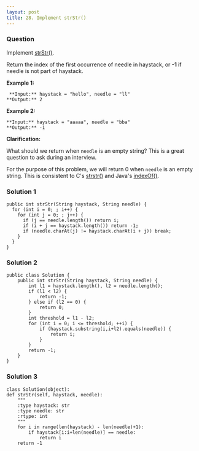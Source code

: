 ```yaml
---
layout: post
title: 28. Implement strStr()
---
```

### Question
Implement [strStr()](http://www.cplusplus.com/reference/cstring/strstr/).

Return the index of the first occurrence of needle in haystack, or **-1** if
needle is not part of haystack.

 **Example 1:**

    
    
     **Input:** haystack = "hello", needle = "ll"
    **Output:** 2
    

**Example 2:**

    
    
    **Input:** haystack = "aaaaa", needle = "bba"
    **Output:** -1
    

**Clarification:**

What should we return when `needle` is an empty string? This is a great
question to ask during an interview.

For the purpose of this problem, we will return 0 when `needle` is an empty
string. This is consistent to C's
[strstr()](http://www.cplusplus.com/reference/cstring/strstr/) and Java's
[indexOf()](https://docs.oracle.com/javase/7/docs/api/java/lang/String.html#indexOf\(java.lang.String\)).

### Solution 1
    
    
    public int strStr(String haystack, String needle) {
      for (int i = 0; ; i++) {
        for (int j = 0; ; j++) {
          if (j == needle.length()) return i;
          if (i + j == haystack.length()) return -1;
          if (needle.charAt(j) != haystack.charAt(i + j)) break;
        }
      }
    }


### Solution 2
    
    
    public class Solution {
        public int strStr(String haystack, String needle) {
            int l1 = haystack.length(), l2 = needle.length();
            if (l1 < l2) {
                return -1;
            } else if (l2 == 0) {
                return 0;
            }
            int threshold = l1 - l2;
            for (int i = 0; i <= threshold; ++i) {
                if (haystack.substring(i,i+l2).equals(needle)) {
                    return i;
                }
            }
            return -1;
        }
    }


### Solution 3
    
    
    class Solution(object):
    def strStr(self, haystack, needle):
        """
        :type haystack: str
        :type needle: str
        :rtype: int
        """
        for i in range(len(haystack) - len(needle)+1):
            if haystack[i:i+len(needle)] == needle:
                return i
        return -1



